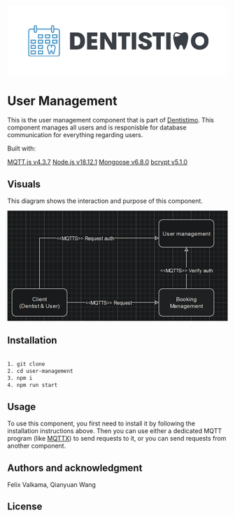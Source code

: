 ![Logo](./img/Logo_Dentistimo.png "Dentistimo logo")

# User Management

This is the user management component that is part of [Dentistimo](https://git.chalmers.se/courses/dit355/dit356-2022/t-6/t6-project). This component manages all users and is responisble for database communication for everything regarding users. 

Built with:

[MQTT.js v4.3.7](https://github.com/mqttjs)
[Node.js v18.12.1](https://nodejs.org/)
[Mongoose v6.8.0](https://mongoosejs.com/)
[bcrypt v5.1.0](https://www.npmjs.com/package/bcrypt?activeTab=readme)

## Visuals

This diagram shows the interaction and purpose of this component.

![Diagram](./img/DiagramV3.png "System Diagram")

## Installation

```

1. git clone 
2. cd user-management
3. npm i
4. npm run start

```

## Usage

To use this component, you first need to install it by following the installation instructions above. 
Then you can use either a dedicated MQTT program (like [MQTTX](https://mqttx.app/)) to send requests to it, or you can send requests from another component.

## Authors and acknowledgment

Felix Valkama, Qianyuan Wang

## License
